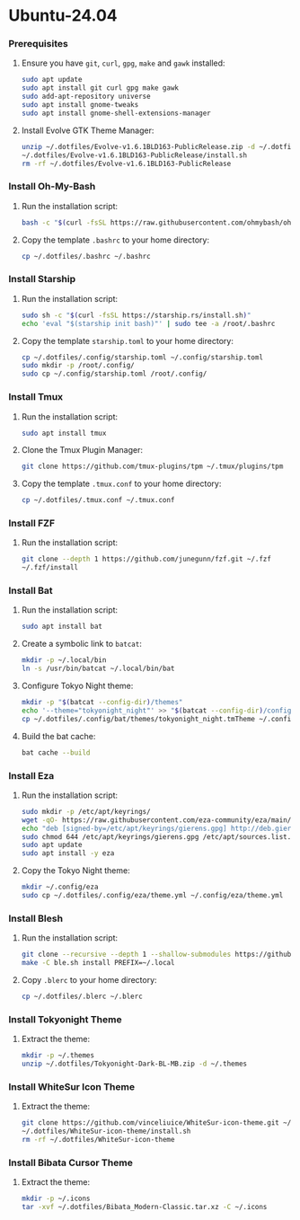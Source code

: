 # Ubuntu-24.04

### Prerequisites

1. Ensure you have `git`, `curl`, `gpg`, `make` and `gawk` installed:

    ```sh
    sudo apt update
    sudo apt install git curl gpg make gawk
    sudo add-apt-repository universe
    sudo apt install gnome-tweaks
    sudo apt install gnome-shell-extensions-manager
    ```

2. Install Evolve GTK Theme Manager:

    ```sh
    unzip ~/.dotfiles/Evolve-v1.6.1BLD163-PublicRelease.zip -d ~/.dotfiles
    ~/.dotfiles/Evolve-v1.6.1BLD163-PublicRelease/install.sh
    rm -rf ~/.dotfiles/Evolve-v1.6.1BLD163-PublicRelease
    ```

### Install Oh-My-Bash

1. Run the installation script:

    ```sh
    bash -c "$(curl -fsSL https://raw.githubusercontent.com/ohmybash/oh-my-bash/master/tools/install.sh)"
    ```

2. Copy the template `.bashrc` to your home directory:

    ```sh
    cp ~/.dotfiles/.bashrc ~/.bashrc
    ```

### Install Starship

1. Run the installation script:

    ```sh
    sudo sh -c "$(curl -fsSL https://starship.rs/install.sh)"
    echo 'eval "$(starship init bash)"' | sudo tee -a /root/.bashrc
    ```

2. Copy the template `starship.toml` to your home directory:

    ```sh
    cp ~/.dotfiles/.config/starship.toml ~/.config/starship.toml
    sudo mkdir -p /root/.config/
    sudo cp ~/.config/starship.toml /root/.config/
    ```

### Install Tmux

1. Run the installation script:

    ```sh
    sudo apt install tmux
    ```

2. Clone the Tmux Plugin Manager:

    ```sh
    git clone https://github.com/tmux-plugins/tpm ~/.tmux/plugins/tpm
    ```

3. Copy the template `.tmux.conf` to your home directory:

    ```sh
    cp ~/.dotfiles/.tmux.conf ~/.tmux.conf
    ```

### Install FZF

1. Run the installation script:

    ```sh
    git clone --depth 1 https://github.com/junegunn/fzf.git ~/.fzf
    ~/.fzf/install
    ```

### Install Bat

1. Run the installation script:

    ```sh
    sudo apt install bat
    ```

2. Create a symbolic link to `batcat`:

    ```sh
    mkdir -p ~/.local/bin
    ln -s /usr/bin/batcat ~/.local/bin/bat
    ```

3. Configure Tokyo Night theme:

    ```sh
    mkdir -p "$(batcat --config-dir)/themes"
    echo '--theme="tokyonight_night"' >> "$(batcat --config-dir)/config"
    cp ~/.dotfiles/.config/bat/themes/tokyonight_night.tmTheme ~/.config/bat/themes/tokyonight_night.tmTheme
    ```

4. Build the bat cache:

    ```sh
    bat cache --build
    ```

### Install Eza

1. Run the installation script:

    ```sh
    sudo mkdir -p /etc/apt/keyrings/
    wget -qO- https://raw.githubusercontent.com/eza-community/eza/main/deb.asc | sudo gpg --dearmor -o /etc/apt/keyrings/gierens.gpg
    echo "deb [signed-by=/etc/apt/keyrings/gierens.gpg] http://deb.gierens.de stable main" | sudo tee /etc/apt/sources.list.d/gierens.list
    sudo chmod 644 /etc/apt/keyrings/gierens.gpg /etc/apt/sources.list.d/gierens.list
    sudo apt update
    sudo apt install -y eza
    ```

2. Copy the Tokyo Night theme:

    ```sh
    mkdir ~/.config/eza
    sudo cp ~/.dotfiles/.config/eza/theme.yml ~/.config/eza/theme.yml
    ```

### Install Blesh

1. Run the installation script:

    ```sh
    git clone --recursive --depth 1 --shallow-submodules https://github.com/akinomyoga/ble.sh.git
    make -C ble.sh install PREFIX=~/.local
    ```

2. Copy `.blerc` to your home directory:

    ```sh
    cp ~/.dotfiles/.blerc ~/.blerc
    ```

### Install Tokyonight Theme

1. Extract the theme:

    ```sh
    mkdir -p ~/.themes
    unzip ~/.dotfiles/Tokyonight-Dark-BL-MB.zip -d ~/.themes
    ```

### Install WhiteSur Icon Theme

1. Extract the theme:

    ```sh
    git clone https://github.com/vinceliuice/WhiteSur-icon-theme.git ~/.dotfiles
    ~/.dotfiles/WhiteSur-icon-theme/install.sh
    rm -rf ~/.dotfiles/WhiteSur-icon-theme
    ```

### Install Bibata Cursor Theme

1. Extract the theme:

    ```sh
    mkdir -p ~/.icons
    tar -xvf ~/.dotfiles/Bibata_Modern-Classic.tar.xz -C ~/.icons
    ```